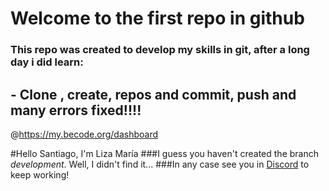 # Welcome to the first repo in github 
### This repo was created to develop my skills in git, after a long day i did learn:
## - Clone , create, repos and commit, push and many errors fixed!!!!
@https://my.becode.org/dashboard

#Hello Santiago, I'm Liza María 
###I guess you haven't created the branch *development*. Well, I didn't find it...
###In any case see you in [Discord](https://www.discord.com) to keep working!

